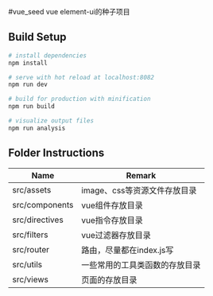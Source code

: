 #vue_seed
vue element-ui的种子项目
## Build Setup

``` bash
# install dependencies
npm install

# serve with hot reload at localhost:8082
npm run dev

# build for production with minification
npm run build

# visualize output files
npm run analysis

```

## Folder Instructions
| Name | Remark |
| - | - |
| src/assets | image、css等资源文件存放目录 |
| src/components | vue组件存放目录|
| src/directives | vue指令存放目录|
| src/filters | vue过滤器存放目录|
| src/router | 路由，尽量都在index.js写|
| src/utils | 一些常用的工具类函数的存放目录|
| src/views | 页面的存放目录|


